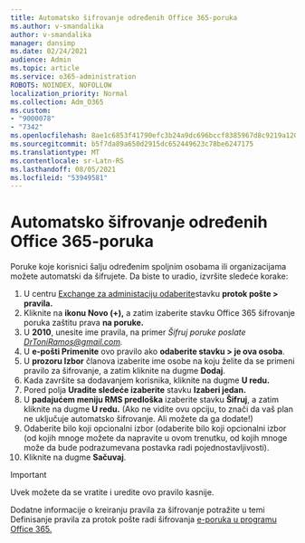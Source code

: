 ```yaml
---
title: Automatsko šifrovanje određenih Office 365-poruka
ms.author: v-smandalika
author: v-smandalika
manager: dansimp
ms.date: 02/24/2021
audience: Admin
ms.topic: article
ms.service: o365-administration
ROBOTS: NOINDEX, NOFOLLOW
localization_priority: Normal
ms.collection: Adm_O365
ms.custom:
- "9000078"
- "7342"
ms.openlocfilehash: 8ae1c6853f41790efc3b24a9dc696bccf8385967d8c9219a1200e287e6ce32a1
ms.sourcegitcommit: b5f7da89a650d2915dc652449623c78be6247175
ms.translationtype: MT
ms.contentlocale: sr-Latn-RS
ms.lasthandoff: 08/05/2021
ms.locfileid: "53949581"
---
```

# <a name="automatically-encrypt-certain-office-365-email-messages"></a>Automatsko šifrovanje određenih Office 365-poruka

Poruke koje korisnici šalju određenim spoljnim osobama ili organizacijama možete automatski da šifrujete. Da biste to uradio, izvršite sledeće korake:

1. U centru [Exchange za administaciju odaberite](https://outlook.office365.com/ecp/)stavku **protok pošte > pravila.** 
2. Kliknite na **ikonu Novo (+),** a zatim izaberite stavku Office 365 šifrovanje poruka zaštitu prava **na poruke.**
3. U **2010**, unesite ime pravila, na primer *Šifruj poruke poslate DrToniRamos@gmail.com.*
4. U **e-pošti Primenite** ovo pravilo ako **odaberite stavku > je ova osoba**. 
5. U **prozoru Izbor** članova izaberite ime osobe na koju želite da se primeni pravilo za šifrovanje, a zatim kliknite na dugme **Dodaj**. 
6. Kada završite sa dodavanjem korisnika, kliknite na dugme **U redu.**
7. Pored polja **Uradite sledeće izaberite** stavku **Izaberi jedan.** 
8. U **padajućem meniju RMS predloška** izaberite stavku **Šifruj**, a zatim kliknite na dugme **U redu.** (Ako ne vidite ovu opciju, to znači da vaš plan ne uključuje automatsko šifrovanje. Ali možete da ga dodate!)
9. Odaberite bilo koji opcionalni izbor (odaberite bilo koji opcionalni izbor (od kojih mnoge možete da napravite u ovom trenutku, od kojih mnoge može da bude podrazumevana postavka radi pojednostavljivosti).
10. Kliknite na dugme **Sačuvaj**.

> [!IMPORTANT]
> Uvek možete da se vratite i uredite ovo pravilo kasnije.

Dodatne informacije o kreiranju pravila za šifrovanje potražite u temi Definisanje pravila za protok pošte radi šifrovanja [e-poruka u programu Office 365.](https://docs.microsoft.com/microsoft-365/compliance/define-mail-flow-rules-to-encrypt-email)

